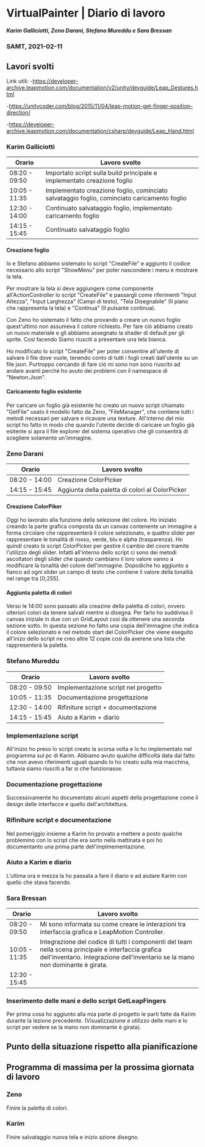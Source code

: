 # VirtualPainter | Diario di lavoro
##### Karim Galliciotti, Zeno Darani, Stefano Mureddu e Sara Bressan
### SAMT, 2021-02-11

## Lavori svolti

Link utili:
-https://developer-archive.leapmotion.com/documentation/v2/unity/devguide/Leap_Gestures.html

-https://unitycoder.com/blog/2015/11/04/leap-motion-get-finger-position-direction/

-https://developer-archive.leapmotion.com/documentation/csharp/devguide/Leap_Hand.html


### Karim Galliciotti


|Orario        |Lavoro svolto                 |
|--------------|------------------------------|
|08:20 - 09:50 | Importato script sulla build principale e implementato creazione foglio|
|10:05 - 11:35 | Implementato creazione foglio, cominciato salvataggio foglio, cominciato caricamento foglio|
|12:30 - 14:00 | Continuato salvataggio foglio, implementato caricamento foglio|
|14:15 - 15:45 | Continuato salvataggio foglio|

#### Creazione foglio
 Io e Stefano abbiamo sistemato lo script "CreateFile" e aggiunto il codice necessario 
 allo script "ShowMenu" per poter nascondere i menu e mostrare la tela.
 
 Per mostrare la tela si deve aggiungere come componente all'ActionController lo script
 "CreateFile"  e passargli come riferimenti "Input Altezza", "Input Larghezza" (Campi di testo),
 "Tela Disegnabile" (Il piano che rappresenta la tela) e "Continua" (Il pulsante continua).
 
Con Zeno ho sistemato il fatto che provando a creare un nuovo foglio quest'ultimo non assumeva il colore richiesto.
 Per fare ciò abbiamo creato un nuovo materiale e gli abbiamo assegnato la shader di default per gli sprite. Così facendo Siamo riusciti a presentare una tela bianca.
 
Ho modificato lo script "CreateFile" per poter consentire all'utente di salvare il file dove vuole, tenendo conto di tutti i fogli creati dall'utente su un file json. Purtroppo cercando di fare ciò mi sono non sono riuscito ad andare avanti perché ho avuto dei problemi con il namespace di "Newton.Json".

#### Caricamento foglio esistente
 Per caricare un foglio già esistente ho creato un nuovo script chiamato "GetFile"
 usato il modello fatto da Zeno, "FileManager", che contiene
 tutti i metodi necessari per salvare e ricavare una texture.
 All'interno del mio script ho fatto in modo che quando l'utente decide di caricare un foglio
 già esitente si apra il file explorer del sistema operativo che gli consentirà di scegliere
 solamente un'immagine.



### Zeno Darani


|Orario        |Lavoro svolto                 |
|--------------|------------------------------|
|08:20 - 14:00 | Creazione ColorPicker|
|14:15 - 15:45 | Aggiunta della paletta di colori al ColorPicker|

#### Creazione ColorPiker
Oggi ho lavorato alla funzione della selezione del colore. Ho iniziato creando la parte grafica composta da un canvas contenente un immagine a forma circolare che rappresenterà il colore selezionato, e quattro slider per rappresentare le tonalità di rosso, verde, blu e alpha (trasparenza). Ho quindi creato lo script ColorPicker per gestire il cambio del coore tramite l'utilizzo degli slider. Infatti all'interno dello script ci sono dei metodi ascoltatori degli slider che quando cambiano il loro valore vanno a modificare la tonalità del colore dell'immagine. Dopodiche ho aggiunto a fianco ad ogni slider un campo di testo che contiene il valore della tonalità nel range tra [0;255].

#### Aggiunta paletta di colori
Verso le 14:00 sono passato alla creazine della paletta di colori, ovvero ulteriori colori da tenere salvati mentre si disegna. Per farlo ho suddiviso il canvas iniziale in due con un GridLayout così da ottenere una seconda sezione sotto. In questa sezione ho fatto una copia dell'immagine che indica il colore selezionato e nel metodo start del ColorPicker  che viene eseguito all'inizo dello script ne creo altre 12 copie così da averene una lista che rappresenterà la paletta.

### Stefano Mureddu


|Orario        |Lavoro svolto                 |
|--------------|------------------------------|
|08:20 - 09:50 |Implementazione script nel progetto|
|10:05 - 11:35 |Documentazione progettazione|
|12:30 - 14:00 |Rifiniture script + documentazione|
|14:15 - 15:45 |Aiuto a Karim + diario|

### Implementazione script
All'inizio ho preso lo script creato la scorsa volta e lo ho implementato nel programma sul pc di Karim. Abbiamo avuto qualche difficoltà data dal fatto che non avevo riferimenti uguali quando lo ho creato sulla mia macchina, tuttavia siamo riusciti a far si che funzionasse.
### Documentazione progettazione
Successivamente ho documentato alcuni aspetti della progettazione come il design delle interfacce e quello dell'architettura.
### Rifiniture script e documentazione
Nel pomeriggio insieme a Karim ho provato a mettere a posto qualche problemino con lo script che era sorto nella mattinata e poi ho documentanto una prima parte dell'implmementazione.
### Aiuto a Karim e diario
L'ultima ora e mezza la ho passata a fare il diario e ad aiutare Karim con quello che stava facendo.




### Sara Bressan


|Orario        |Lavoro svolto                 |
|--------------|------------------------------|
|08:20 - 09:50 | Mi sono informata su come creare le interazioni tra interfaccia grafica e LeapMotion Controller.|
|10:05 - 11:35 | Integrazione del codice di tutti i componenti del team nella scena principale e interfaccia grafica dell'inventario. Integrazione dell'inventario se la mano non dominante è girata.|
|12:30 - 15:45 ||

### Inserimento delle mani e dello script GetLeapFingers
Per prima cosa ho aggiunto alla mia parte di progetto le parti fatte da Karim durante la lezione precedente.
(Visualizzazione e utilizzo delle mani e lo script per vedere se la mano non dominante è girata).

##  Punto della situazione rispetto alla pianificazione



## Programma di massima per la prossima giornata di lavoro
### Zeno
Finire la paletta di colori.

### Karim
Finire salvataggio nuova tela e inizio azione disegno.
